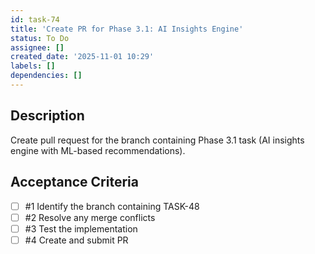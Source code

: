 ```yaml
---
id: task-74
title: 'Create PR for Phase 3.1: AI Insights Engine'
status: To Do
assignee: []
created_date: '2025-11-01 10:29'
labels: []
dependencies: []
---
```


## Description

<!-- SECTION:DESCRIPTION:BEGIN -->
Create pull request for the branch containing Phase 3.1 task (AI insights engine with ML-based recommendations).
<!-- SECTION:DESCRIPTION:END -->

## Acceptance Criteria
<!-- AC:BEGIN -->
- [ ] #1 Identify the branch containing TASK-48
- [ ] #2 Resolve any merge conflicts
- [ ] #3 Test the implementation
- [ ] #4 Create and submit PR
<!-- AC:END -->
